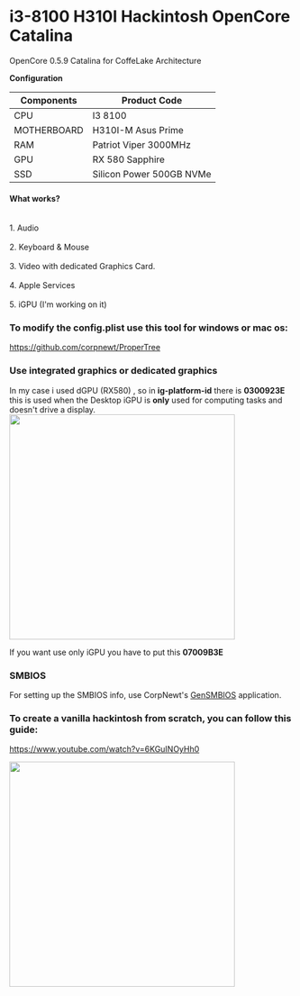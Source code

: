# i3-8100 H310I Hackintosh OpenCore Catalina

OpenCore 0.5.9 Catalina for CoffeLake Architecture 

<b>Configuration</b>

Components    | Product Code
------------- | -------------
CPU           | I3 8100
MOTHERBOARD   | H310I-M Asus Prime
RAM           | Patriot Viper 3000MHz
GPU           | RX 580 Sapphire
SSD           | Silicon Power 500GB NVMe


<h4>What works?</h4>
<br>1. Audio </br>
<br>2. Keyboard & Mouse </br>
<br>3. Video with dedicated Graphics Card. </br>
<br>4. Apple Services</br>
<br>5. iGPU (I'm working on it) </br>

<h3>To modify the config.plist use this tool for windows or mac os:</h3>

https://github.com/corpnewt/ProperTree

<h3>Use integrated graphics or dedicated graphics</h3>
In my case i used dGPU (RX580) , so in <strong>ig-platform-id</strong> there is <strong>0300923E</strong> this is used when the Desktop iGPU is <strong>only</strong> used for computing tasks and doesn't drive a display.

<img src="https://dortania.github.io/OpenCore-Desktop-Guide/images/config/config.plist/coffeelake/DeviceProperties.png" width="400">

If you want use only iGPU you have to put this <strong>07009B3E</strong>

<h3>SMBIOS</h3>
For setting up the SMBIOS info, use CorpNewt's <a href ="https://github.com/corpnewt/GenSMBIOS">GenSMBIOS</a> application.


<h3>To create a vanilla hackintosh from scratch, you can follow this guide:</h3>

https://www.youtube.com/watch?v=6KGuINOyHh0

<img src="https://scontent-fco1-1.xx.fbcdn.net/v/t1.0-9/106893723_2823160104573775_8625142720928313998_o.jpg?_nc_cat=107&_nc_sid=09cbfe&_nc_ohc=5FXfChBFgr4AX_jiIaO&_nc_ht=scontent-fco1-1.xx&oh=ae019e5fd783a543ba9c2f1ab7354367&oe=5F24870C" width="400" >


